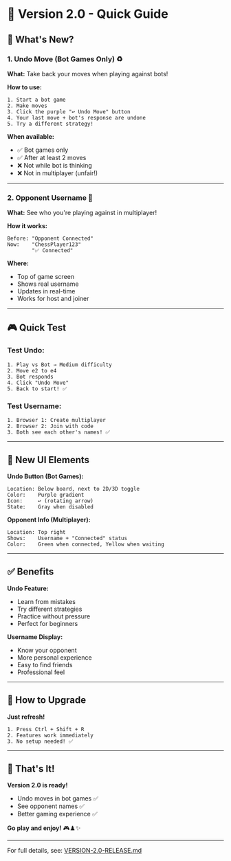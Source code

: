# 🚀 Version 2.0 - Quick Guide

## 🎯 What's New?

### **1. Undo Move (Bot Games Only)** ♻️

**What:** Take back your moves when playing against bots!

**How to use:**
```
1. Start a bot game
2. Make moves
3. Click the purple "↩️ Undo Move" button
4. Your last move + bot's response are undone
5. Try a different strategy!
```

**When available:**
- ✅ Bot games only
- ✅ After at least 2 moves
- ❌ Not while bot is thinking
- ❌ Not in multiplayer (unfair!)

---

### **2. Opponent Username** 👤

**What:** See who you're playing against in multiplayer!

**How it works:**
```
Before: "Opponent Connected"
Now:    "ChessPlayer123"
        "✅ Connected"
```

**Where:**
- Top of game screen
- Shows real username
- Updates in real-time
- Works for host and joiner

---

## 🎮 Quick Test

### **Test Undo:**
```
1. Play vs Bot → Medium difficulty
2. Move e2 to e4
3. Bot responds
4. Click "Undo Move"
5. Back to start! ✅
```

### **Test Username:**
```
1. Browser 1: Create multiplayer
2. Browser 2: Join with code
3. Both see each other's names! ✅
```

---

## 🎨 New UI Elements

**Undo Button (Bot Games):**
```
Location: Below board, next to 2D/3D toggle
Color:    Purple gradient
Icon:     ↩️ (rotating arrow)
State:    Gray when disabled
```

**Opponent Info (Multiplayer):**
```
Location: Top right
Shows:    Username + "Connected" status
Color:    Green when connected, Yellow when waiting
```

---

## ✅ Benefits

**Undo Feature:**
- Learn from mistakes
- Try different strategies
- Practice without pressure
- Perfect for beginners

**Username Display:**
- Know your opponent
- More personal experience
- Easy to find friends
- Professional feel

---

## 📱 How to Upgrade

**Just refresh!**
```
1. Press Ctrl + Shift + R
2. Features work immediately
3. No setup needed! ✅
```

---

## 🎉 That's It!

**Version 2.0 is ready!**
- Undo moves in bot games ✅
- See opponent names ✅
- Better gaming experience ✅

**Go play and enjoy!** 🎮♟️✨

---

For full details, see: [VERSION-2.0-RELEASE.md](VERSION-2.0-RELEASE.md)
